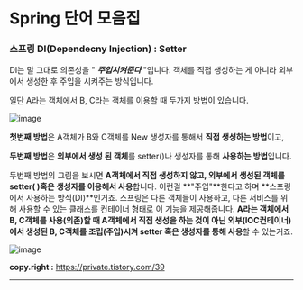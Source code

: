 # Spring 단어 모음집

### 스프링 DI(Dependecny Injection) : Setter



DI는 말 그대로 의존성을 " ***주입시켜준다*** "입니다. 객체를 직접 생성하는 게 아니라 외부에서 생성한 후 주입을 시켜주는 방식입니다.

일단 A라는 객체에서 B, C라는 객체를 이용할 때 두가지 방법이 있습니다. 

![image](https://user-images.githubusercontent.com/55625864/84354621-293a0d00-abfc-11ea-85c2-3a12fd962f3c.png)

**첫번째 방법**은 A객체가 B와 C객체를 New 생성자를 통해서 **직접 생성하는 방법**이고, 

**두번째 방법**은 **외부에서 생성 된 객체**를 setter()나 생성자를 통해 **사용하는 방법**입니다. 



두번째 방법의 그림을 보시면 **A객체에서 직접 생성하지 않고, 외부에서 생성된 객체를 setter( )혹은 생성자를 이용해서 사용**합니다. 이런걸 **"주입"**한다고 하며 **스프링에서 사용하는 방식(DI)**인거죠. 스프링은 다른 객체들이 사용하고, 다른 서비스를 위해 사용할 수 있는 클래스를 컨테이너 형태로 이 기능을 제공해줍니다. **A라는 객체에서 B, C객체를 사용(의존)할 때 A객체에서 직접 생성을 하는 것이 아닌 외부(IOC컨테이너)에서 생성된 B, C객체를 조립(주입)시켜 setter 혹은 생성자를 통해 사용**할 수 있는거죠.

![image](https://user-images.githubusercontent.com/55625864/84354843-88981d00-abfc-11ea-8855-161ece0bd60e.png)



**copy.right :** https://private.tistory.com/39

---

